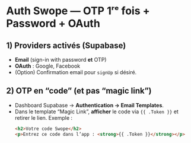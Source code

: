 # Auth Swope — OTP 1ʳᵉ fois + Password + OAuth

## 1) Providers activés (Supabase)
- **Email** (sign-in with password **et** OTP)
- **OAuth** : Google, Facebook
- (Option) Confirmation email pour `signUp` si désiré.

## 2) OTP en “code” (et pas “magic link”)
- Dashboard Supabase → **Authentication → Email Templates**.
- Dans le template “Magic Link”, **afficher** le code via `{{ .Token }}` et retirer le lien.
  Exemple :
  ```html
  <h2>Votre code Swope</h2>
  <p>Entrez ce code dans l’app : <strong>{{ .Token }}</strong></p>
